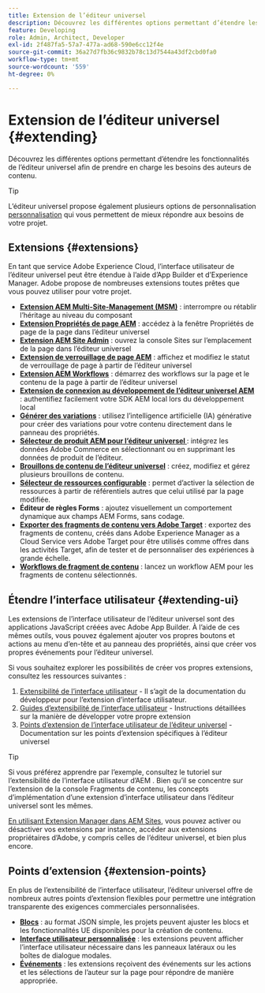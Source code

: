 ```yaml
---
title: Extension de l’éditeur universel
description: Découvrez les différentes options permettant d’étendre les fonctionnalités de l’éditeur universel afin de prendre en charge les besoins des auteurs de contenu.
feature: Developing
role: Admin, Architect, Developer
exl-id: 2f487fa5-57a7-477a-ad68-590e6cc12f4e
source-git-commit: 36a27d7fb36c9832b78c13d7544a43df2cbd0fa0
workflow-type: tm+mt
source-wordcount: '559'
ht-degree: 0%

---
```


# Extension de l’éditeur universel {#extending}

Découvrez les différentes options permettant d’étendre les fonctionnalités de l’éditeur universel afin de prendre en charge les besoins des auteurs de contenu.

>[!TIP]
>
>L’éditeur universel propose également plusieurs options de personnalisation [personnalisation](/help/implementing/universal-editor/customizing.md) qui vous permettent de mieux répondre aux besoins de votre projet.

## Extensions {#extensions}

En tant que service Adobe Experience Cloud, l’interface utilisateur de l’éditeur universel peut être étendue à l’aide d’App Builder et d’Experience Manager. Adobe propose de nombreuses extensions toutes prêtes que vous pouvez utiliser pour votre projet.

* **[Extension AEM Multi-Site-Management (MSM)](/help/sites-cloud/authoring/universal-editor/authoring.md#inheritance)** : interrompre ou rétablir l’héritage au niveau du composant
* **[Extension Propriétés de page AEM](/help/sites-cloud/authoring/universal-editor/authoring.md#page-properties)** : accédez à la fenêtre Propriétés de page de la page dans l’éditeur universel
* **[Extension AEM Site Admin](/help/sites-cloud/authoring/universal-editor/authoring.md#sites-console)** : ouvrez la console Sites sur l’emplacement de la page dans l’éditeur universel
* **[Extension de verrouillage de page AEM](/help/sites-cloud/authoring/universal-editor/authoring.md#locking-pages)** : affichez et modifiez le statut de verrouillage de page à partir de l’éditeur universel
* **[Extension AEM Workflows](/help/sites-cloud/authoring/universal-editor/authoring.md#workflows)** : démarrez des workflows sur la page et le contenu de la page à partir de l’éditeur universel
* **[Extension de connexion au développement de l’éditeur universel AEM](/help/sites-cloud/authoring/universal-editor/authoring.md#developer-login)** : authentifiez facilement votre SDK AEM local lors du développement local
* **[Générer des variations](/help/generative-ai/generate-variations-integrated-editor.md)** : utilisez l’intelligence artificielle (IA) générative pour créer des variations pour votre contenu directement dans le panneau des propriétés.
* **[Sélecteur de produit AEM pour l’éditeur universel ](https://developer.adobe.com/uix/docs/extension-manager/extension-developed-by-adobe/ue-product-picker/)** : intégrez les données Adobe Commerce en sélectionnant ou en supprimant les données de produit de l’éditeur.
* **[Brouillons de contenu de l’éditeur universel](https://developer.adobe.com/uix/docs/extension-manager/extension-developed-by-adobe/universal-editor-content-drafts/)** : créez, modifiez et gérez plusieurs brouillons de contenu.
* **[Sélecteur de ressources configurable](https://developer.adobe.com/uix/docs/extension-manager/extension-developed-by-adobe/configurable-asset-picker/)** : permet d’activer la sélection de ressources à partir de référentiels autres que celui utilisé par la page modifiée.
* **Éditeur de règles Forms** : ajoutez visuellement un comportement dynamique aux champs AEM Forms, sans codage.
* **[Exporter des fragments de contenu vers Adobe Target](https://developer.adobe.com/uix/docs/extension-manager/extension-developed-by-adobe/exporting-content-fragment-to-adobe-target/)** : exportez des fragments de contenu, créés dans Adobe Experience Manager as a Cloud Service vers Adobe Target pour être utilisés comme offres dans les activités Target, afin de tester et de personnaliser des expériences à grande échelle.
* **[Workflows de fragment de contenu](https://developer.adobe.com/uix/docs/extension-manager/extension-developed-by-adobe/content-fragments-workflows/)** : lancez un workflow AEM pour les fragments de contenu sélectionnés.

## Étendre l’interface utilisateur {#extending-ui}

Les extensions de l’interface utilisateur de l’éditeur universel sont des applications JavaScript créées avec Adobe App Builder. À l’aide de ces mêmes outils, vous pouvez également ajouter vos propres boutons et actions au menu d’en-tête et au panneau des propriétés, ainsi que créer vos propres événements pour l’éditeur universel.

Si vous souhaitez explorer les possibilités de créer vos propres extensions, consultez les ressources suivantes :

1. [Extensibilité de l’interface utilisateur](https://developer.adobe.com/uix/docs/) - Il s’agit de la documentation du développeur pour l’extension d’interface utilisateur.
1. [Guides d’extensibilité de l’interface utilisateur](https://developer.adobe.com/uix/docs/guides/) - Instructions détaillées sur la manière de développer votre propre extension
1. [Points d’extension de l’interface utilisateur de l’éditeur universel](https://developer.adobe.com/uix/docs/services/aem-universal-editor/) - Documentation sur les points d’extension spécifiques à l’éditeur universel

>[!TIP]
>
>Si vous préférez apprendre par l’exemple, consultez le tutoriel sur l’extensibilité de l’interface utilisateur d’AEM [](https://experienceleague.adobe.com/en/docs/experience-manager-learn/cloud-service/developing/extensibility/ui/overview). Bien qu’il se concentre sur l’extension de la console Fragments de contenu, les concepts d’implémentation d’une extension d’interface utilisateur dans l’éditeur universel sont les mêmes.

[En utilisant Extension Manager dans AEM Sites](https://developer.adobe.com/uix/docs/extension-manager/), vous pouvez activer ou désactiver vos extensions par instance, accéder aux extensions propriétaires d’Adobe, y compris celles de l’éditeur universel, et bien plus encore.

## Points d’extension {#extension-points}

En plus de l’extensibilité de l’interface utilisateur, l’éditeur universel offre de nombreux autres points d’extension flexibles pour permettre une intégration transparente des exigences commerciales personnalisées.

* **[Blocs](/help/edge/developer/block-collection.md)** : au format JSON simple, les projets peuvent ajuster les blocs et les fonctionnalités UE disponibles pour la création de contenu.
* **[Interface utilisateur personnalisée](#extending-ui)** : les extensions peuvent afficher l’interface utilisateur nécessaire dans les panneaux latéraux ou les boîtes de dialogue modales.
* **[Événements](/help/implementing/universal-editor/events.md)** : les extensions reçoivent des événements sur les actions et les sélections de l’auteur sur la page pour répondre de manière appropriée.
